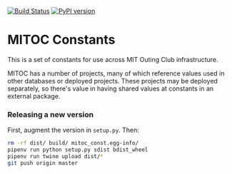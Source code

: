 [![Build Status](https://api.travis-ci.com/DavidCain/mitoc-const.svg?branch=master)](https://travis-ci.com/DavidCain/mitoc-const/)
[![PyPI version](https://img.shields.io/pypi/v/mitoc-const.svg)](https://pypi.python.org/pypi/mitoc-const)

# MITOC Constants
This is a set of constants for use across MIT Outing Club infrastructure.

MITOC has a number of projects, many of which reference values used
in other databases or deployed projects. These projects may be deployed
separately, so there's value in having shared values at constants in an
external package.

### Releasing a new version
First, augment the version in `setup.py`. Then:

```bash
rm -rf dist/ build/ mitoc_const.egg-info/
pipenv run python setup.py sdist bdist_wheel
pipenv run twine upload dist/*
git push origin master
```

